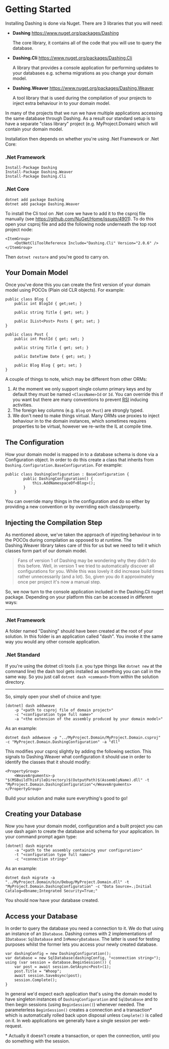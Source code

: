 # Getting Started

Installing Dashing is done via Nuget. There are 3 libraries that you will need:

- **Dashing** <https://www.nuget.org/packages/Dashing>

  The core library, it contains all of the code that you will use to query the database.
- **Dashing.Cli** <https://www.nuget.org/packages/Dashing.Cli>

  A library that provides a console application for performing updates to your databases e.g. schema migrations as you change your domain model.
- **Dashing.Weaver** <https://www.nuget.org/packages/Dashing.Weaver>

  A tool library that is used during the compilation of your projects to inject extra behaviour in to your domain model.

In many of the projects that we run we have multiple applications accessing the same database through Dashing. 
As a result our standard setup is to have a separate "class library" project (e.g. MyProject.Domain) which will contain your 
domain model. 

Installation then depends on whether you're using .Net Framework or .Net Core:

### .Net Framework

```
Install-Package Dashing
Install-Package Dashing.Weaver
Install-Package Dashing.Cli
```

### .Net Core

```
dotnet add package Dashing
dotnet add package Dashing.Weaver
```

To install the Cli tool on .Net core we have to add it to the csproj file manually (see https://github.com/NuGet/Home/issues/4901). To do this open your csproj file and add the following node underneath the top root project node:

```
<ItemGroup>
    <DotNetCliToolReference Include="Dashing.Cli" Version="2.0.6" />
</ItemGroup>
```

Then `dotnet restore` and you're good to carry on.

## Your Domain Model

Once you've done this you can create the first version of your domain model using POCOs (Plain old CLR objects). For example:

	public class Blog {
		public int BlogId { get;set; }

		public string Title { get; set; }

		public IList<Post> Posts { get; set; }
	}

	public class Post {
		public int PostId { get; set; }

		public string Title	{ get; set; }

		public DateTime Date { get; set; }

		public Blog Blog { get; set; }
	}

A couple of things to note, which may be different from other ORMs:

1. At the moment we only support single column primary keys and by default they must be named `<ClassName>Id` or `Id`. You can override this if you want but there are many conventions to prevent [RSI](https://en.wikipedia.org/wiki/Repetitive_strain_injury) inducing activities.
2. The foreign key columns (e.g. `Blog` on `Post`) are strongly typed.
3. We don't need to make things virtual. Many ORMs use proxies to inject behaviour in to the domain instances, which sometimes requires properties to be virtual, however we re-write the IL at compile time.

## The Configuration

How your domain model is mapped in to a database schema is done via a Configuration object. In order to do this create a class that inherits from `Dashing.Configuration.BaseConfiguration`. For example:

```
public class DashingConfiguration : BaseConfiguration {
        public DashingConfiguration() {
            this.AddNamespaceOf<Blog>();
        }
    }
```

You can override many things in the configuration and do so either by providing a new convention or by overriding each class/property.

## Injecting the Compilation Step

As mentioned above, we've taken the approach of injecting behaviour in to the POCOs during compilation as opposed to at runtime. 
The Dashing.Weaver library takes care of this for us but we need to tell it which classes form part of our domain model.

> Fans of version 1 of Dashing may be wondering why they didn't do this before. Well, in version 1 we tried to automatically discover all configurations for you. While this was lovely it did increase build times rather unnecessarily (and a lot). So, given you do it approximately once per project it's now a manual step.

So, we now turn to the console application included in the Dashing.Cli nuget package. Depending on your platform this can be accessed in different ways:

___

### .Net Framework

A folder named "Dashing" should have been created at the root of your solution. In this folder is an application called "dash". You invoke it the same way you would any other console application.

### .Net Standard

If you're using the dotnet cli tools (i.e. you type things like `dotnet new` at the command line) the dash tool gets installed as something you can call in the same way. So you just call `dotnet dash <command>` from within the solution directory.

___

So, simply open your shell of choice and type:

    [dotnet] dash addweave 
        -p "<path to csproj file of domain project>" 
        -c "<configuration type full name>" 
        -a "<the extension of the assembly produced by your domain model>"

As an example:

    dotnet dash addweave -p "../MyProject.Domain/MyProject.Domain.csproj" -c "MyProject.Domain.DashingConfiguration" -a "dll"

This modifies your csproj slightly by adding the following section. This signals to Dashing.Weaver what configuration it should use in order to identify the classes that it should modify:

    <PropertyGroup>
        <WeaveArguments>-p "$(MSBuildThisFileDirectory)$(OutputPath)$(AssemblyName).dll" -t  "MyProject.Domain.DashingConfiguration"</WeaveArguments>
    </PropertyGroup>

Build your solution and make sure everything's good to go!

## Creating your Database

Now you have your domain model, configuration and a built project you can use dash again to create the database and schema for your application. In your command prompt again type:

    [dotnet] dash migrate
        -a "<path to the assembly containing your configuration>"
        -t "<configuration type full name>"
        -c "<connection string>"

As an example:

    dotnet dash migrate -a "../MyProject.Domain/bin/Debug/MyProject.Domain.dll" -t "MyProject.Domain.DashingConfiguration" -c "Data Source=.;Initial Catalog=dbname;Integrated Security=True;"

You should now have your database created.

## Access your Database

In order to query the database you need a connection to it. We do that using an instance of an `IDatabase`. Dashing comes with 2 implementations of `IDatabase`: `SqlDatabase` and `InMemoryDatabase`. The latter is used for testing purposes whilst the former lets you access your newly created database.

```
var dashingConfig = new DashingConfiguration();
var database = new SqlDatabase(dashingConfig, "<connection string>");
using (var session = database.BeginSession()) {
    var post = await session.GetAsync<Post>(1);
    post.Title = "Whoop";
    await session.SaveAsync(post);
    session.Complete();
}
``` 

In general we'd expect each application that's using the domain model to have singleton instances of `DashingConfiguration` and `SqlDatabase` and to then begin sessions (using `BeginSession()`) whenever needed. The parameterless `BeginSession()` creates a connection and a transaction* which is automatically rolled back upon disposal unless `Complete()` is called on it. In web applications we generally have a single session per web-request.

\* Actually it doesn't create a transaction, or open the connection, until you do something with the session.